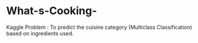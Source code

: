 # What-s-Cooking-
Kaggle Problem : To predict the cuisine category (Multiclass Classification) based on ingredients used.
